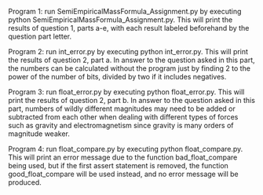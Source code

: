 Program 1:
run SemiEmpiricalMassFormula_Assignment.py by executing python SemiEmpiricalMassFormula_Assignment.py. This will print the results of question 1, parts a-e, with each result labeled beforehand by the question part letter.

Program 2:
run int_error.py by executing python int_error.py. This will print the results of question 2, part a. In answer to the question asked in this part, the numbers can be calculated without the program just by finding 2 to the power of the number of bits, divided by two if it includes negatives.

Program 3:
run float_error.py by executing python float_error.py. This will print the results of question 2, part b. In answer to the question asked in this part, numbers of wildly different magnitudes may need to be added or subtracted from each other when dealing with different types of forces such as gravity and electromagnetism since gravity is many orders of magnitude weaker.

Program 4:
run float_compare.py by executing python float_compare.py. This will print an error message due to the function bad_float_compare being used, but if the first assert statement is removed, the function good_float_compare will be used instead, and no error message will be produced.
